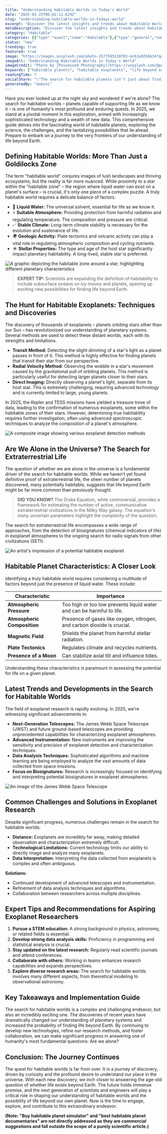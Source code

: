 ```yaml
---
title: "Understanding Habitable Worlds in Today's World"
date: "2025-03-25T06:02:11.629Z"
slug: "understanding-habitable-worlds-in-todays-world"
excerpt: "Discover the latest insights and trends about Habitable Worlds. This comprehensive guide covers everything you need to know about Habitable Worlds in 2025."
metaDescription: "Discover the latest insights and trends about Habitable Worlds. This comprehensive guide covers everything you need to know about Habitable Worlds in 2025."
category: "Habitable"
categories: [{"type":"exact","name":"Habitable"},{"type":"general","name":"Astrophysics"},{"type":"medium","name":"Exoplanet Research"},{"type":"specific","name":"Biosignature Detection"},{"type":"niche","name":"Spectroscopic Analysis"}]
status: "new"
trending: true
featured: true
image: "https://images.unsplash.com/photo-1577595130703-4c61a9256b34?q=85&w=1200&fit=max&fm=webp&auto=compress"
imageAlt: "Understanding Habitable Worlds in Today's World"
imageCredit: "Photo by [Possessed Photography](https://unsplash.com/@possessedphotography) on Unsplash"
keywords: ["habitable planets", "habitable exoplanets", "life beyond earth", "finding habitable worlds", "habitable zone planets", "are we alone in the universe", "searching for extraterrestrial life", "habitable planet characteristics", "buy habitable planet simulator", "best habitable planet documentaries"]
readingTime: 7
socialShare: "\"The search for habitable planets isn't just about finding another Earth; it's about expanding our understanding of life's potential and our place within the vast cosmos.\""
generatedBy: "Gemini"
---
```




Have you ever looked up at the night sky and wondered if we're alone?  The search for habitable worlds – planets capable of supporting life as we know it – is one of humanity's most profound and enduring quests. In 2025, we stand at a pivotal moment in this exploration, armed with increasingly sophisticated technology and a wealth of new data. This comprehensive guide delves into the fascinating world of habitable planets, exploring the science, the challenges, and the tantalizing possibilities that lie ahead.  Prepare to embark on a journey to the very frontiers of our understanding of life beyond Earth.

## Defining Habitable Worlds: More Than Just a Goldilocks Zone

The term "habitable world" conjures images of lush landscapes and thriving ecosystems, but the reality is far more nuanced.  While proximity to a star within the "habitable zone" – the region where liquid water can exist on a planet's surface – is crucial, it's only one piece of a complex puzzle.  A truly habitable world requires a delicate balance of factors.

* 🔑 **Liquid Water:**  The universal solvent, essential for life as we know it.
* ⚡ **Suitable Atmosphere:**  Providing protection from harmful radiation and regulating temperature.  The composition and pressure are critical.
* ✅ **Stable Climate:**  Long-term climate stability is necessary for the evolution and sustenance of life.
* 🌍 **Geologic Activity:**  Plate tectonics and volcanic activity can play a vital role in regulating atmospheric composition and cycling nutrients.
* ☀️ **Stellar Properties:** The type and age of the host star significantly impact planetary habitability.  A long-lived, stable star is preferred.

![A graphic depicting the habitable zone around a star, highlighting different planetary characteristics](https://images.unsplash.com/photo-1523903716430-8b05cc1ce968?q=85&w=1200&fit=max&fm=webp&auto=compress)

> **EXPERT TIP:**  Scientists are expanding the definition of habitability to include subsurface oceans on icy moons and planets, opening up exciting new possibilities for finding life beyond Earth.

## The Hunt for Habitable Exoplanets: Techniques and Discoveries

The discovery of thousands of exoplanets – planets orbiting stars other than our Sun – has revolutionized our understanding of planetary systems.  Several methods are used to detect these distant worlds, each with its strengths and limitations.

* **Transit Method:** Detecting the slight dimming of a star's light as a planet passes in front of it.  This method is highly effective for finding planets that transit their star from our perspective.
* **Radial Velocity Method:** Observing the wobble in a star's movement caused by the gravitational pull of orbiting planets.  This method is particularly useful for detecting larger planets closer to their stars.
* **Direct Imaging:** Directly observing a planet's light, separate from its host star. This is extremely challenging, requiring advanced technology and is currently limited to large, young planets.

In 2025, the Kepler and TESS missions have yielded a treasure trove of data, leading to the confirmation of numerous exoplanets, some within the habitable zones of their stars.  However, determining true habitability requires further investigation, often using advanced spectroscopic techniques to analyze the composition of a planet's atmosphere.

![A composite image showing various exoplanet detection methods](https://images.unsplash.com/photo-1577595130703-4c61a9256b34?q=85&w=1200&fit=max&fm=webp&auto=compress)

##  Are We Alone in the Universe? The Search for Extraterrestrial Life

The question of whether we are alone in the universe is a fundamental driver of the search for habitable worlds.  While we haven't yet found definitive proof of extraterrestrial life, the sheer number of planets discovered, many potentially habitable, suggests that life beyond Earth might be far more common than previously thought.

> **DID YOU KNOW?**  The Drake Equation, while controversial, provides a framework for estimating the number of active, communicative extraterrestrial civilizations in the Milky Way galaxy.  The equation's many uncertain parameters highlight the complexity of the question.

The search for extraterrestrial life encompasses a wide range of approaches, from the detection of biosignatures (chemical indicators of life) in exoplanet atmospheres to the ongoing search for radio signals from other civilizations (SETI).

![An artist's impression of a potential habitable exoplanet](https://images.unsplash.com/photo-1627378705152-647c458d282d?q=85&w=1200&fit=max&fm=webp&auto=compress)

##  Habitable Planet Characteristics: A Closer Look

Identifying a truly habitable world requires considering a multitude of factors beyond just the presence of liquid water.  These include:

| Characteristic          | Importance                                                                    |
|--------------------------|--------------------------------------------------------------------------------|
| **Atmospheric Pressure** | Too high or too low prevents liquid water and can be harmful to life.          |
| **Atmospheric Composition** |  Presence of gases like oxygen, nitrogen, and carbon dioxide is crucial.      |
| **Magnetic Field**       | Shields the planet from harmful stellar radiation.                             |
| **Plate Tectonics**      | Regulates climate and recycles nutrients.                                       |
| **Presence of a Moon**   | Can stabilize axial tilt and influence tides.                                 |

Understanding these characteristics is paramount in assessing the potential for life on a given planet.

## Latest Trends and Developments in the Search for Habitable Worlds

The field of exoplanet research is rapidly evolving.  In 2025, we're witnessing significant advancements in:

* **Next-Generation Telescopes:**  The James Webb Space Telescope (JWST) and future ground-based telescopes are providing unprecedented capabilities for characterizing exoplanet atmospheres.
* **Advanced Instrumentation:**  New instruments are improving the sensitivity and precision of exoplanet detection and characterization techniques.
* **Data Analysis Techniques:**  Sophisticated algorithms and machine learning are being employed to analyze the vast amounts of data collected from space missions.
* **Focus on Biosignatures:**  Research is increasingly focused on identifying and interpreting potential biosignatures in exoplanet atmospheres.

![An image of the James Webb Space Telescope](https://images.unsplash.com/photo-1588235410671-a6dbaca30252?q=85&w=1200&fit=max&fm=webp&auto=compress)

## Common Challenges and Solutions in Exoplanet Research

Despite significant progress, numerous challenges remain in the search for habitable worlds:

* **Distance:**  Exoplanets are incredibly far away, making detailed observation and characterization extremely difficult.
* **Technological Limitations:**  Current technology limits our ability to directly image and analyze many exoplanets.
* **Data Interpretation:**  Interpreting the data collected from exoplanets is complex and often ambiguous.

**Solutions:**

* Continued development of advanced telescopes and instrumentation.
* Refinement of data analysis techniques and algorithms.
* Collaboration between researchers across multiple disciplines.

## Expert Tips and Recommendations for Aspiring Exoplanet Researchers

1.  **Pursue a STEM education:**  A strong background in physics, astronomy, or related fields is essential.
2.  **Develop strong data analysis skills:**  Proficiency in programming and statistical analysis is crucial.
3.  **Stay updated on the latest research:**  Regularly read scientific journals and attend conferences.
4.  **Collaborate with others:**  Working in teams enhances research capabilities and expands perspectives.
5.  **Explore diverse research areas:**  The search for habitable worlds involves many different aspects, from theoretical modeling to observational astronomy.

## Key Takeaways and Implementation Guide

The search for habitable worlds is a complex and challenging endeavor, but also an incredibly exciting one. The discoveries of recent years have dramatically changed our understanding of planetary systems and increased the probability of finding life beyond Earth. By continuing to develop new technologies, refine our research methods, and foster collaboration, we can make significant progress in answering one of humanity's most fundamental questions: Are we alone?

## Conclusion:  The Journey Continues

The quest for habitable worlds is far from over.  It is a journey of discovery, driven by curiosity and the profound desire to understand our place in the universe. With each new discovery, we inch closer to answering the age-old question of whether life exists beyond Earth.  The future holds immense promise, and the next generation of scientists and engineers will play a critical role in shaping our understanding of habitable worlds and the possibility of life beyond our own planet.  Now is the time to engage, explore, and contribute to this extraordinary endeavor.

**(Note:  "Buy habitable planet simulator" and "best habitable planet documentaries" are not directly addressed as they are commercial suggestions and fall outside the scope of a purely scientific article.)**
